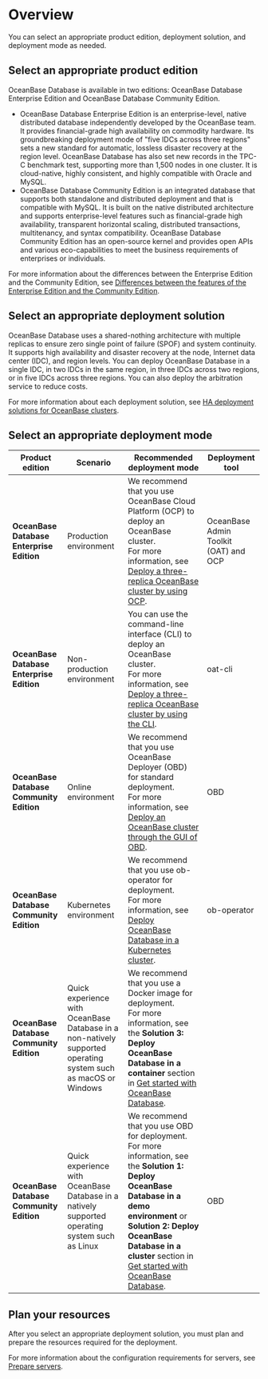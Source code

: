 # Overview

You can select an appropriate product edition, deployment solution, and deployment mode as needed.

## Select an appropriate product edition

OceanBase Database is available in two editions: OceanBase Database Enterprise Edition and OceanBase Database Community Edition.

* OceanBase Database Enterprise Edition is an enterprise-level, native distributed database independently developed by the OceanBase team. It provides financial-grade high availability on commodity hardware. Its groundbreaking deployment mode of "five IDCs across three regions" sets a new standard for automatic, lossless disaster recovery at the region level. OceanBase Database has also set new records in the TPC-C benchmark test, supporting more than 1,500 nodes in one cluster. It is cloud-native, highly consistent, and highly compatible with Oracle and MySQL.
* OceanBase Database Community Edition is an integrated database that supports both standalone and distributed deployment and that is compatible with MySQL. It is built on the native distributed architecture and supports enterprise-level features such as financial-grade high availability, transparent horizontal scaling, distributed transactions, multitenancy, and syntax compatibility. OceanBase Database Community Edition has an open-source kernel and provides open APIs and various eco-capabilities to meet the business requirements of enterprises or individuals.

For more information about the differences between the Enterprise Edition and the Community Edition, see [Differences between the features of the Enterprise Edition and the Community Edition](../../100.learn-more-about-oceanbase/200.differences-between-enterprise-edition-and-community-edition.md).

## Select an appropriate deployment solution

OceanBase Database uses a shared-nothing architecture with multiple replicas to ensure zero single point of failure (SPOF) and system continuity. It supports high availability and disaster recovery at the node, Internet data center (IDC), and region levels. You can deploy OceanBase Database in a single IDC, in two IDCs in the same region, in three IDCs across two regions, or in five IDCs across three regions. You can also deploy the arbitration service to reduce costs.

For more information about each deployment solution, see [HA deployment solutions for OceanBase clusters](../../400.deploy/200.introduction-to-oceanbase-cluster-high-availability-deployment-scheme.md).

## Select an appropriate deployment mode

| **Product edition** | **Scenario** | **Recommended deployment mode** | **Deployment tool** |
|---|---|---|---|
| **OceanBase Database Enterprise Edition** | Production environment | We recommend that you use OceanBase Cloud Platform (OCP) to deploy an OceanBase cluster. <br/>For more information, see [Deploy a three-replica OceanBase cluster by using OCP](../../400.deploy/300.deploy-oceanbase-enterprise-edition/300.deploy-through-a-graphical-interface/300.deploy-oceanbase-cluster-use-ocp/500.deploy-three-oceanbase-replica-clusters-use-ocp.md).  | OceanBase Admin Toolkit (OAT) and OCP |
| **OceanBase Database Enterprise Edition** | Non-production environment | You can use the command-line interface (CLI) to deploy an OceanBase cluster. <br/>For more information, see [Deploy a three-replica OceanBase cluster by using the CLI](../../400.deploy/300.deploy-oceanbase-enterprise-edition/400.deploy-through-the-command-line/200.deploy-the-oceanbase-cluster-command-line/400.deploy-three-oceanbase-replica-clusters.md).  | oat-cli |
| **OceanBase Database Community Edition** | Online environment | We recommend that you use OceanBase Deployer (OBD) for standard deployment. <br/>For more information, see [Deploy an OceanBase cluster through the GUI of OBD](../../400.deploy/500.deploy-oceanbase-database-community-edition/200.local-deployment/400.deploy-by-ui/100.deploy-by-obd.md).  | OBD |
| **OceanBase Database Community Edition** | Kubernetes environment | We recommend that you use ob-operator for deployment. <br/>For more information, see [Deploy OceanBase Database in a Kubernetes cluster](../../400.deploy/500.deploy-oceanbase-database-community-edition/300.deploy-in-the-k8s-cluster.md).  | ob-operator |
| **OceanBase Database Community Edition** | Quick experience with OceanBase Database in a non-natively supported operating system such as macOS or Windows | We recommend that you use a Docker image for deployment. <br/>For more information, see the **Solution 3: Deploy OceanBase Database in a container** section in [Get started with OceanBase Database](../../200.quickstart/100.quickly-experience-oceanbase-for-community.md).  |  |
| **OceanBase Database Community Edition** | Quick experience with OceanBase Database in a natively supported operating system such as Linux | We recommend that you use OBD for deployment. For more information, see the **Solution 1: Deploy OceanBase Database in a demo environment** or **Solution 2: Deploy OceanBase Database in a cluster** section in [Get started with OceanBase Database](../../200.quickstart/100.quickly-experience-oceanbase-for-community.md).  | OBD |


## Plan your resources

After you select an appropriate deployment solution, you must plan and prepare the resources required for the deployment.

For more information about the configuration requirements for servers, see [Prepare servers](../../400.deploy/300.deploy-oceanbase-enterprise-edition/200.preparations-before-deploy/100.prepare-servers.md).